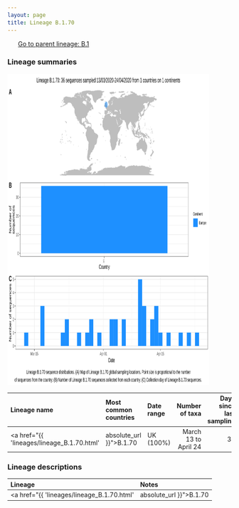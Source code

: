 ```yaml
---
layout: page
title: Lineage B.1.70
---
```




<p>
<ul class="actions small">
	 <a href="{{ 'lineages/lineage_B.1.1.1.html' | absolute_url }}" class="button special fit">Go to parent lineage: B.1</a>
</ul>
</p>
<h3> Lineage summaries</h3>

<img src="../assets/images/B.1.70.svg" alt="B.1.70 lineage summary figure" width="90%" height="700px" />


| Lineage name | Most common countries | Date range | Number of taxa |  Days since last sampling | Known Travel | Recall value |
|:-----|:-----|:-------|-------:|-------:|:---------|--------:|
| <a href="{{ 'lineages/lineage_B.1.70.html' | absolute_url }}">B.1.70</a> | UK (100%) | March 13 to April 24 | 36 | 120 |  | 0.94 |

<h3>Lineage descriptions</h3>

| Lineage | Notes |
|:-----|:-----|
| <a href="{{ 'lineages/lineage_B.1.70.html' | absolute_url }}">B.1.70</a> | Scottish lineage |

